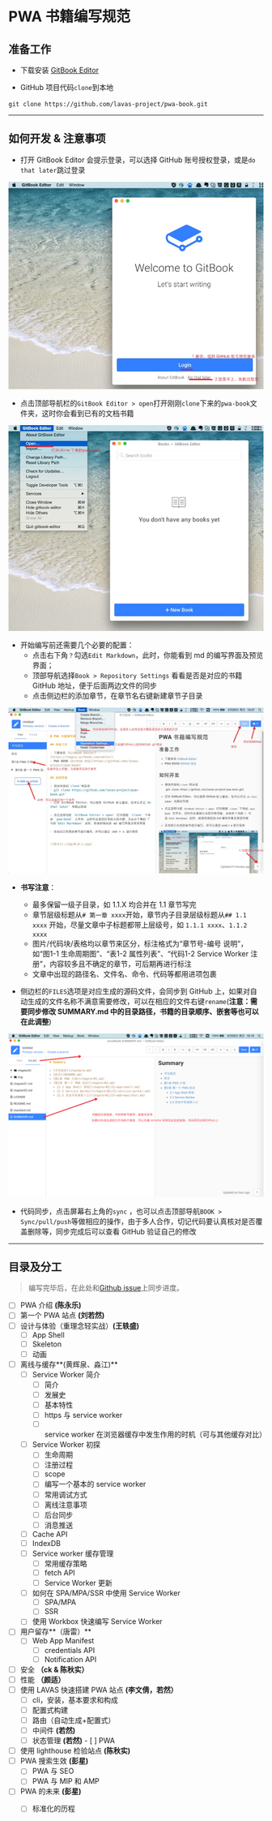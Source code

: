 # PWA 书籍编写规范

## 准备工作

- 下载安装 [GitBook Editor](https://legacy.gitbook.com/editor)

- GitHub 项目代码`clone`到本地

`git clone https://github.com/lavas-project/pwa-book.git`

----

## 如何开发 & 注意事项

- 打开 GitBook Editor 会提示登录，可以选择 GitHub 账号授权登录，或是`do that later`跳过登录

![](img/0.0.1.jpg)


- 点击顶部导航栏的`GitBook Editor > open`打开刚刚`clone`下来的`pwa-book`文件夹，这时你会看到已有的文档书籍

![](img/0.0.2.jpg)

- 开始编写前还需要几个必要的配置：
   - 点击右下角`？`勾选`Edit Markdown`，此时，你能看到 md 的编写界面及预览界面；
   - 顶部导航选择`Book > Repository Settings` 看看是否是对应的书籍 GitHub 地址，便于后面两边文件的同步
   - 点击侧边栏的添加章节，在章节名右键新建章节子目录

![](img/0.0.3.jpg)

- **书写注意**：
   - 最多保留一级子目录，如 1.1.X 均合并在 1.1 章节写完
   - 章节层级标题从`# 第一章 xxxx`开始，章节内子目录层级标题从`## 1.1 xxxx` 开始，尽量文章中子标题都带上层级号，如 `1.1.1 xxxx`、`1.1.2 xxxx`
   - 图片/代码块/表格均以章节来区分，标注格式为“章节号-编号 说明”，如“图1-1 生命周期图”、“表1-2 属性列表”、“代码1-2 Service Worker 注册”，内容较多且不确定的章节，可后期再进行标注
   - 文章中出现的路径名、文件名、命令、代码等都用进项包裹


- 侧边栏的`FILES`选项是对应生成的源码文件，会同步到 GitHub 上，如果对自动生成的文件名称不满意需要修改，可以在相应的文件右键`rename`(**注意：需要同步修改 SUMMARY.md 中的目录路径，书籍的目录顺序、嵌套等也可以在此调整**)

![](img/0.0.4.jpg)

- 代码同步，点击屏幕右上角的`sync` ，也可以点击顶部导航`BOOK > Sync/pull/push`等做相应的操作，由于多人合作，切记代码要认真核对是否覆盖删除等，同步完成后可以查看 GitHub 验证自己的修改

----

## 目录及分工

> 编写完毕后，在此处和[Github issue](https://github.com/lavas-project/pwa-book/issues/1)上同步进度。

- [ ] PWA 介绍 **(陈永乐)**
- [ ] 第一个 PWA 站点 **(刘若然)**
- [ ] 设计与体验（重理念轻实战）**(王轶盛)**
  - [ ] App Shell
  - [ ] Skeleton
  - [ ] 动画
- [ ] 离线与缓存**(黄辉泉、淼江)**
  - [ ] Service Worker 简介 
       - [ ] 简介
       - [ ] 发展史
       - [ ] 基本特性
       - [ ] https 与 service worker
       - [ ] service worker 在浏览器缓存中发生作用的时机（可与其他缓存对比）
  - [ ] Service Worker 初探
       - [ ] 生命周期
       - [ ] 注册过程
       - [ ] scope
       - [ ] 编写一个基本的 service worker
       - [ ] 常用调试方式
       - [ ] 离线注意事项
       - [ ] 后台同步
       - [ ] 消息推送
  - [ ] Cache API
  - [ ] IndexDB
  - [ ] Service worker 缓存管理
       - [ ] 常用缓存策略
       - [ ] fetch API
       - [ ] Service Worker 更新
  - [ ] 如何在 SPA/MPA/SSR 中使用 Service Worker
       - [ ] SPA/MPA
       - [ ] SSR
  - [ ] 使用 Workbox 快速编写 Service Worker
- [ ] 用户留存**（唐雷）**
  - [ ] Web App Manifest 
       - [ ] credentials API
       - [ ] Notification API
- [ ] 安全 **（ck & 陈秋实）**
- [ ] 性能 **（颜适）**
- [ ] 使用 LAVAS 快速搭建 PWA 站点 **(李文倩，若然）**
  - [ ] cli，安装，基本要求和构成
  - [ ] 配置式构建
  - [ ] 路由（自动生成+配置式）
  - [ ] 中间件 **(若然)**
  - [ ] 状态管理 **(若然)**
        - [ ] PWA
- [ ] 使用 lighthouse 检验站点 **(陈秋实)**
- [ ] PWA 搜索生效 **(彭星)**
     - [ ] PWA 与 SEO
     - [ ] PWA 与 MIP 和 AMP
- [ ] PWA 的未来 **(彭星)**
     - [ ] 标准化的历程


